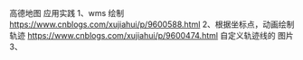 
高德地图 应用实践
1、wms 绘制 https://www.cnblogs.com/xujiahui/p/9600588.html
2、根据坐标点，动画绘制轨迹  https://www.cnblogs.com/xujiahui/p/9600474.html
      自定义轨迹线的 图片
3、
